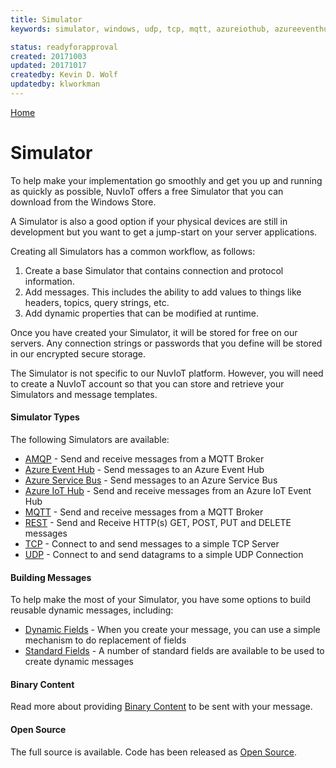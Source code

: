 ```yaml
---
title: Simulator
keywords: simulator, windows, udp, tcp, mqtt, azureiothub, azureeventhub, rest

status: readyforapproval
created: 20171003
updated: 20171017
createdby: Kevin D. Wolf
updatedby: klworkman
---
```

[Home](../Index.md)

# Simulator

To help make your implementation go smoothly and get you up and running as quickly as possible, NuvIoT offers a free Simulator that you
can download from the Windows Store.

A Simulator is also a good option if your physical devices are still in development but you want to get a jump-start on your server applications.

Creating all Simulators has a common workflow, as follows:
1. Create a base Simulator that contains connection and protocol information.
2. Add messages. This includes the ability to add values to things like headers, topics, query strings, etc.
3. Add dynamic properties that can be modified at runtime.

Once you have created your Simulator, it will be stored for free on our servers.  Any connection strings or passwords that you define will be stored in our encrypted secure storage.

The Simulator is not specific to our NuvIoT platform.  However, you will need to create a NuvIoT account so that you can store and retrieve your Simulators and message templates.

#### Simulator Types
The following Simulators are available:

* [AMQP](AMQP.md) - Send and receive messages from a MQTT Broker
* [Azure Event Hub](AzureEventHub.md) - Send messages to an Azure Event Hub
* [Azure Service Bus](AzureServiceBus.md) - Send messages to an Azure Service Bus
* [Azure IoT Hub](AzureIoTHub.md) - Send and receive messages from an Azure IoT Event Hub
* [MQTT](MQTT.md) - Send and receive messages from a MQTT Broker
* [REST](REST.md) - Send and Receive HTTP(s) GET, POST, PUT and DELETE messages 
* [TCP](TCP.md) - Connect to and send messages to a simple TCP Server
* [UDP](UDP.md) - Connect to and send datagrams to a simple UDP Connection

#### Building Messages
To help make the most of your Simulator, you have some options to build reusable dynamic messages, including:

* [Dynamic Fields](DynamicFields.md) - When you create your message, you can use a simple mechanism to do replacement of fields
* [Standard Fields](StandardFields.md) - A number of standard fields are available to be used to create dynamic messages

#### Binary Content
Read more about providing [Binary Content](BinaryContent.md) to be sent with your message.

#### Open Source
The full source is available. Code has been released as [Open Source](docs/Simulator/OpenSource.md).

